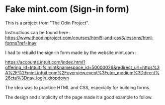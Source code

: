 # Fake mint.com  (Sign-in form)

This is a project from "The Odin Project".

Instructions can be found here : https://www.theodinproject.com/courses/html5-and-css3/lessons/html-forms?ref=lnav

I had to rebuild the sign-in form made by the website mint.com :

 https://accounts.intuit.com/index.html?offering_id=Intuit.ifs.mint&namespace_id=50000026&redirect_url=https%3A%2F%2Fmint.intuit.com%2Foverview.event%3Futm_medium%3Ddirect%26cta%3Dnav_login_dropdown

The idea was to practice HTML and CSS, especially for building forms.

The design and simplicity of the page made it a good example to follow.
